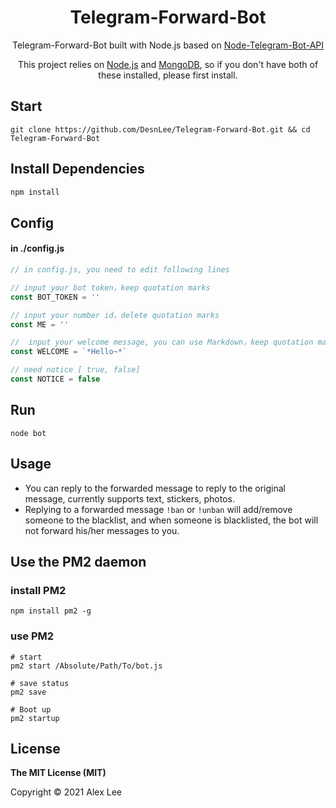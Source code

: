 <h1 align="center">Telegram-Forward-Bot</h1>

<div align="center">

Telegram-Forward-Bot built with Node.js based on [Node-Telegram-Bot-API](https://telegram.me/node_telegram_bot_api)

This project relies on [Node.js](https://github.com/nodesource/distributions/blob/master/README.md#installation-instructions) and [MongoDB](https://docs.mongodb.com/manual/administration/install-community/), so if you don't have both of these installed, please first install.

</div>

## Start

```shell
git clone https://github.com/DesnLee/Telegram-Forward-Bot.git && cd Telegram-Forward-Bot
```

## Install Dependencies

```sh
npm install
```

## Config

#### in ./config.js

```js
// in config.js, you need to edit following lines

// input your bot token，keep quotation marks
const BOT_TOKEN = ''

// input your number id，delete quotation marks
const ME = ''

//  input your welcome message, you can use Markdown，keep quotation marks
const WELCOME = `*Hello~*`

// need notice [ true, false]
const NOTICE = false
```

## Run

```shell
node bot
```

## Usage

- You can reply to the forwarded message to reply to the original message, currently supports text, stickers, photos.
- Replying to a forwarded message `!ban` or `!unban` will add/remove someone to the blacklist, and when someone is blacklisted, the bot will not forward his/her messages to you.

## Use the PM2 daemon

### install PM2

```shell
npm install pm2 -g
```

### use PM2

```shell
# start
pm2 start /Absolute/Path/To/bot.js

# save status
pm2 save

# Boot up
pm2 startup
```

## License

**The MIT License (MIT)**

Copyright © 2021 Alex Lee

